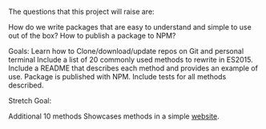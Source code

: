 The questions that this project will raise are:

How do we write packages that are easy to understand and simple to use out of the box?
How to publish a package to NPM?

Goals:
 Learn how to Clone/download/update repos on Git and personal terminal
 Include a list of 20 commonly used methods to rewrite in ES2015.
 Include a README that describes each method and provides an example of use.
 Package is published with NPM.
 Include tests for all methods described.

Stretch Goal:

 Additional 10 methods
 Showcases methods in a simple [website](https://hjbowers.github.io/).
